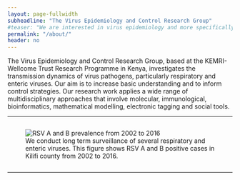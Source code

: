 ```yaml
---
layout: page-fullwidth
subheadline: "The Virus Epidemiology and Control Research Group"
#teaser: "We are interested in virus epidemiology and more specifically on transmission pathways. How do infections spread within a household, at the community"
permalink: "/about/"
header: no
---
```


<p class="text-justify">
The Virus Epidemiology and Control Research Group, based at the KEMRI-Wellcome Trust Research Programme in Kenya, 
investigates the transmission dynamics of virus pathogens, particularly respiratory and enteric viruses. Our aim is to increase basic 
understanding and to inform control strategies. Our research work applies a wide range of multidisciplinary approaches that involve molecular, 
immunological, bioinformatics, mathematical modelling, electronic tagging and social tools.
</p>

<p></p>
<hr>

<div class="row">
  <div class="small-12 columns">
  <figure>
    <img src="{{ site.url }}/images/RSV_A_and_B_2002_2016_combined.png" alt="RSV A and B prevalence from 2002 to 2016">
   <figcaption>We conduct long term surveillance of several respiratory and enteric viruses. This figure shows RSV A and B positive cases  in Kilifi county from 2002 to 2016.</figcaption>
  </figure>
  </div>
</div>

<hr>
